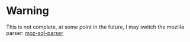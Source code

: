 # Warning
This is not complete, at some point in the future, I may switch the mozilla parser: [moz-sql-parser](https://github.com/mozilla/moz-sql-parser.git)